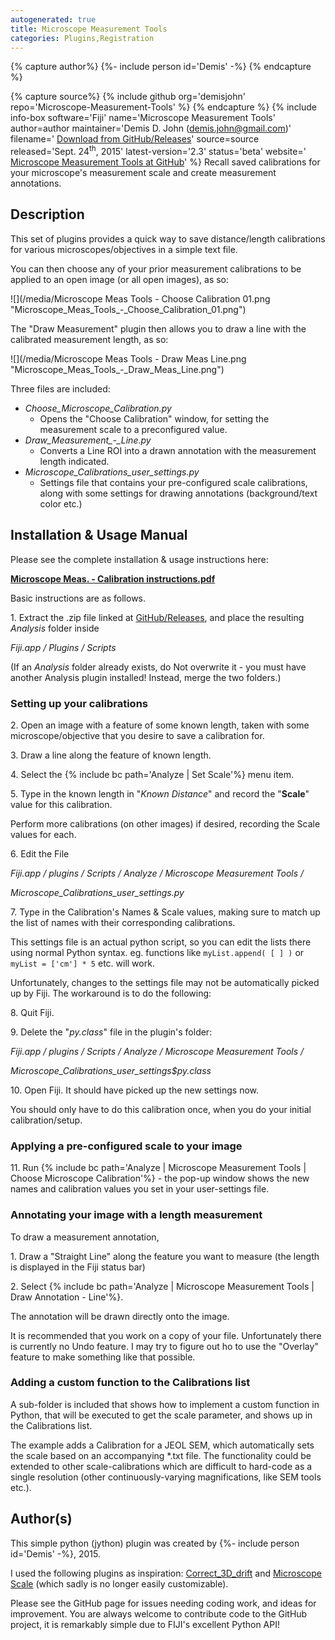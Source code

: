 ```yaml
---
autogenerated: true
title: Microscope Measurement Tools
categories: Plugins,Registration
---
```



{% capture author%}
{%- include person id='Demis' -%}
{% endcapture %}

{% capture source%}
{% include github org='demisjohn' repo='Microscope-Measurement-Tools' %}
{% endcapture %}
{% include info-box software='Fiji' name='Microscope Measurement Tools' author=author maintainer='Demis D. John (<demis.john@gmail.com>)' filename=' [Download from GitHub/Releases](https://github.com/demisjohn/Microscope-Measurement-Tools/releases)' source=source released='Sept. 24<sup>th</sup>, 2015' latest-version='2.3' status='beta' website=' [Microscope Measurement Tools at GitHub](https://github.com/demisjohn/Microscope-Measurement-Tools)' %} Recall saved calibrations for your microscope's measurement scale and create measurement annotations.

## Description

This set of plugins provides a quick way to save distance/length calibrations for various microscopes/objectives in a simple text file.

You can then choose any of your prior measurement calibrations to be applied to an open image (or all open images), as so:

![](/media/Microscope Meas Tools - Choose Calibration 01.png "Microscope_Meas_Tools_-_Choose_Calibration_01.png")

The "Draw Measurement" plugin then allows you to draw a line with the calibrated measurement length, as so:

![](/media/Microscope Meas Tools - Draw Meas Line.png "Microscope_Meas_Tools_-_Draw_Meas_Line.png")

Three files are included:

-   *Choose\_Microscope\_Calibration.py*
    -   Opens the "Choose Calibration" window, for setting the measurement scale to a preconfigured value.
-   *Draw\_Measurement\_-\_Line.py*
    -   Converts a Line ROI into a drawn annotation with the measurement length indicated.
-   *Microscope\_Calibrations\_user\_settings.py*
    -   Settings file that contains your pre-configured scale calibrations, along with some settings for drawing annotations (background/text color etc.)

## Installation & Usage Manual

Please see the complete installation & usage instructions here:

  
[**Microscope Meas. - Calibration instructions.pdf**](https://github.com/demisjohn/Microscope-Measurement-Tools/blob/master/Microscope%20Meas.%20-%20Calibration%20instructions.pdf)

Basic instructions are as follows.

1\. Extract the .zip file linked at [GitHub/Releases](https://github.com/demisjohn/Microscope-Measurement-Tools/releases), and place the resulting *Analysis* folder inside

  
*Fiji.app / Plugins / Scripts*

<!-- -->

  
(If an *Analysis* folder already exists, do Not overwrite it - you must have another Analysis plugin installed! Instead, merge the two folders.)

### Setting up your calibrations

2\. Open an image with a feature of some known length, taken with some microscope/objective that you desire to save a calibration for.

3\. Draw a line along the feature of known length.

4\. Select the {% include bc path='Analyze | Set Scale'%} menu item.

5\. Type in the known length in "*Known Distance*" and record the "**Scale**" value for this calibration.

  
Perform more calibrations (on other images) if desired, recording the Scale values for each.

6\. Edit the File

  
*Fiji.app / plugins / Scripts / Analyze / Microscope Measurement Tools /*

<!-- -->

  
  
*Microscope\_Calibrations\_user\_settings.py*

7\. Type in the Calibration's Names & Scale values, making sure to match up the list of names with their corresponding calibrations.

  
This settings file is an actual python script, so you can edit the lists there using normal Python syntax. eg. functions like `myList.append( [ ] )` or `myList = ['cm'] * 5` etc. will work.

Unfortunately, changes to the settings file may not be automatically picked up by Fiji. The workaround is to do the following:

8\. Quit Fiji.

9\. Delete the "*py.class*" file in the plugin's folder:

  
*Fiji.app / plugins / Scripts / Analyze / Microscope Measurement Tools /*

<!-- -->

  
  
*Microscope\_Calibrations\_user\_settings$py.class*

10\. Open Fiji. It should have picked up the new settings now.

You should only have to do this calibration once, when you do your initial calibration/setup.

### Applying a pre-configured scale to your image

11\. Run {% include bc path='Analyze | Microscope Measurement Tools | Choose Microscope Calibration'%} - the pop-up window shows the new names and calibration values you set in your user-settings file.

### Annotating your image with a length measurement

To draw a measurement annotation,

1\. Draw a "Straight Line" along the feature you want to measure (the length is displayed in the Fiji status bar)

2\. Select {% include bc path='Analyze | Microscope Measurement Tools | Draw Annotation - Line'%}.

  
The annotation will be drawn directly onto the image.

It is recommended that you work on a copy of your file. Unfortunately there is currently no Undo feature. I may try to figure out ho to use the "Overlay" feature to make something like that possible.

### Adding a custom function to the Calibrations list

A sub-folder is included that shows how to implement a custom function in Python, that will be executed to get the scale parameter, and shows up in the Calibrations list.

The example adds a Calibration for a JEOL SEM, which automatically sets the scale based on an accompanying \*.txt file. The functionality could be extended to other scale-calibrations which are difficult to hard-code as a single resolution (other continuously-varying magnifications, like SEM tools etc.).

## Author(s)

This simple python (jython) plugin was created by {%- include person id='Demis' -%}, 2015.

I used the following plugins as inspiration: [Correct\_3D\_drift](/plugins/correct-3d-drift) and [Microscope Scale](/ij/plugins/microscope-scale.html) (which sadly is no longer easily customizable).

Please see the GitHub page for issues needing coding work, and ideas for improvement. You are always welcome to contribute code to the GitHub project, it is remarkably simple due to FIJI's excellent Python API!

 
